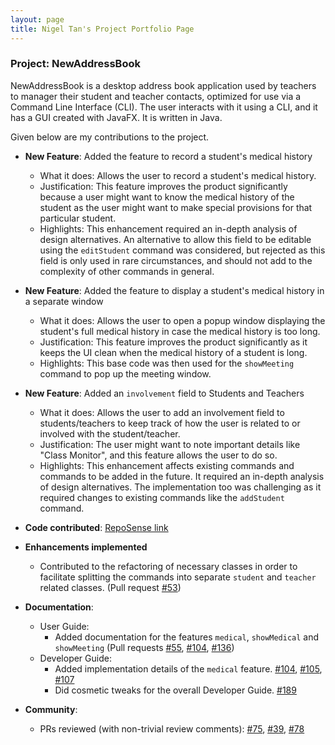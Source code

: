 ```yaml
---
layout: page
title: Nigel Tan's Project Portfolio Page
---
```


### Project: NewAddressBook

NewAddressBook is a desktop address book application used by teachers to manager their student and teacher contacts, optimized for use via a Command Line Interface (CLI). The user interacts with it using a CLI, and
it has a GUI created with JavaFX. It is written in Java.

Given below are my contributions to the project.

* **New Feature**: Added the feature to record a student's medical history
  * What it does: Allows the user to record a student's medical history.
  * Justification: This feature improves the product significantly because a user might want to know the medical 
    history of the student as the user might want to make special provisions for that particular student.
  * Highlights: This enhancement  required an in-depth analysis of design alternatives. An alternative to allow this 
    field to be editable using the `editStudent` command was considered, but rejected as this field is only used in 
    rare circumstances, and should not add to the complexity of other commands in general.

* **New Feature**: Added the feature to display a student's medical history in a separate window
  * What it does: Allows the user to open a popup window displaying the student's full medical history in case the 
    medical history is too long.
  * Justification: This feature improves the product significantly as it keeps the UI clean when the medical history 
    of a student is long.
  * Highlights: This base code was then used for the `showMeeting` command to pop up the meeting window.

* **New Feature**: Added an `involvement` field to Students and Teachers
  * What it does: Allows the user to add an involvement field to students/teachers to keep track of how the user is 
    related to or involved with the student/teacher.
  * Justification: The user might want to note important details like "Class Monitor", and this feature allows the 
    user to do so.
  * Highlights: This enhancement affects existing commands and commands to be added in the future. It required an 
    in-depth analysis of design alternatives. The implementation too was challenging as it required changes to 
    existing commands like the `addStudent` command.

* **Code contributed**: [RepoSense link](https://nus-cs2103-ay2122s1.github.io/tp-dashboard/?search=t16&sort=groupTitle&sortWithin=title&timeframe=commit&mergegroup=&groupSelect=groupByRepos&breakdown=true&checkedFileTypes=docs~functional-code~test-code~other&since=2021-09-17&tabOpen=true&tabType=authorship&tabAuthor=nniiggeell&tabRepo=AY2122S1-CS2103-T16-3%2Ftp%5Bmaster%5D&authorshipIsMergeGroup=false&authorshipFileTypes=docs~functional-code~test-code&authorshipIsBinaryFileTypeChecked=false&zFR=false)

* **Enhancements implemented** 
  * Contributed to the refactoring of necessary classes in order to facilitate splitting the commands into separate 
    `student` and `teacher` related classes. (Pull request [\#53](https://github.com/AY2122S1-CS2103-T16-3/tp/pull/53))
  
* **Documentation**:
  * User Guide:
    * Added documentation for the features `medical`, `showMedical` and `showMeeting` (Pull requests 
      [\#55](https://github.com/AY2122S1-CS2103-T16-3/tp/pull/55), [\#104](https://github.com/AY2122S1-CS2103-T16-3/tp/pull/104/files), [\#136](https://github.com/AY2122S1-CS2103-T16-3/tp/pull/136/files))
  * Developer Guide:
    * Added implementation details of the `medical` feature. [\#104](https://github.com/AY2122S1-CS2103-T16-3/tp/pull/104), [\#105](https://github.com/AY2122S1-CS2103-T16-3/tp/pull/105), [\#107](https://github.com/AY2122S1-CS2103-T16-3/tp/pull/107)
    * Did cosmetic tweaks for the overall Developer Guide. [\#189](https://github.com/AY2122S1-CS2103-T16-3/tp/pull/189)
* **Community**:
  * PRs reviewed (with non-trivial review comments): [\#75](https://github.com/AY2122S1-CS2103-T16-3/tp/pull/75), 
    [\#39](https://github.com/AY2122S1-CS2103-T16-3/tp/pull/39), [\#78](https://github.com/AY2122S1-CS2103-T16-3/tp/pull/78)
  
